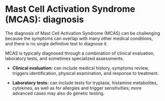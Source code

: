 # Mast Cell Activation Syndrome (MCAS): diagnosis

The diagnosis of Mast Cell Activation Syndrome (MCAS) can be challenging because the symptoms can overlap with many other medical conditions, and there is no single definitive test to diagnose it.

MCAS is typically diagnosed through a combination of clinical evaluation, laboratory tests, and sometimes specialized assessments.

* **Clinical evaluation:** can include medical history, symptoms review, triggers identification, physical examination, and response to treatment.

* **Laboratory tests:** can include tests for tryptase, histamine metabolites, cytokines, as well as for allergies and trigger sensitivities; more advanced cases may also do genetic testing.

